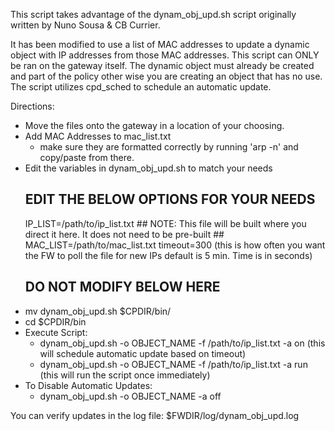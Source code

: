 This script takes advantage of the dynam_obj_upd.sh script originally written by Nuno Sousa & CB Currier.

It has been modified to use a list of MAC addresses to update a dynamic object with IP addresses from those MAC addresses. This script can ONLY be ran on the gateway itself. The dynamic object must already be created and part of the policy other wise you are creating an object that has no use. The script utilizes cpd_sched to schedule an automatic update.

Directions:
  - Move the files onto the gateway in a location of your choosing.
  - Add MAC Addresses to mac_list.txt
    - make sure they are formatted correctly by running 'arp -n' and copy/paste from there.
  - Edit the variables in dynam_obj_upd.sh to match your needs
      ## EDIT THE BELOW OPTIONS FOR YOUR NEEDS ##
      IP_LIST=/path/to/ip_list.txt
        ## NOTE: This file will be built where you direct it here. It does not need to be pre-built ##
      MAC_LIST=/path/to/mac_list.txt
      timeout=300  (this is how often you want the FW to poll the file for new IPs default is 5 min. Time is in seconds)
      ## DO NOT MODIFY BELOW HERE ##
  - mv dynam_obj_upd.sh $CPDIR/bin/
  - cd $CPDIR/bin
  - Execute Script:
      - dynam_obj_upd.sh -o OBJECT_NAME -f /path/to/ip_list.txt -a on   (this will schedule automatic update based on timeout)
      - dynam_obj_upd.sh -o OBJECT_NAME -f /path/to/ip_list.txt -a run  (this will run the script once immediately)
  - To Disable Automatic Updates:
      - dynam_obj_upd.sh -o OBJECT_NAME -a off

You can verify updates in the log file: $FWDIR/log/dynam_obj_upd.log
